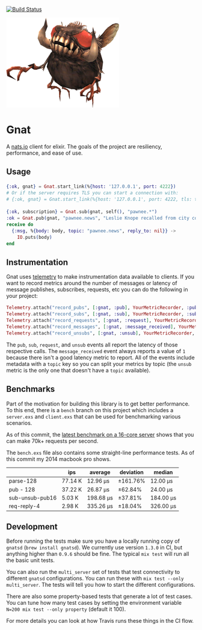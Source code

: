 [![Build Status](https://travis-ci.org/mmmries/gnat.svg?branch=master)](https://travis-ci.org/mmmries/gnat)

![gnat](gnat.png)

# Gnat

A [nats.io](https://nats.io/) client for elixir.
The goals of the project are resiliency, performance, and ease of use.

## Usage

```elixir
{:ok, gnat} = Gnat.start_link(%{host: '127.0.0.1', port: 4222})
# Or if the server requires TLS you can start a connection with:
# {:ok, gnat} = Gnat.start_link(%{host: '127.0.0.1', port: 4222, tls: true})

{:ok, subscription} = Gnat.sub(gnat, self(), "pawnee.*")
:ok = Gnat.pub(gnat, "pawnee.news", "Leslie Knope recalled from city council (Jammed)")
receive do
  {:msg, %{body: body, topic: "pawnee.news", reply_to: nil}} ->
    IO.puts(body)
end
```

## Instrumentation

Gnat uses [telemetry](https://hex.pm/packages/telemetry) to make instrumentation data available to clients.
If you want to record metrics around the number of messages or latency of message publishes, subscribes, requests, etc you can do the following in your project:

```elixir
Telemetry.attach("record_pubs", [:gnat, :pub], YourMetricRecorder, :publish, nil)
Telemetry.attach("record_subs", [:gnat, :sub], YourMetricRecorder, :subscribe, nil)
Telemetry.attach("record_requests", [:gnat, :request], YourMetricRecord, :request, nil)
Telemetry.attach("record_messages", [:gnat, :message_received], YourMetricRecorder, :message_received, nil)
Telemetry.attach("record_unsubs", [:gnat, :unsub], YourMetricRecorder, :unsub, nil)
```

The `pub`, `sub`, `request`, and `unsub` events all report the latency of those respective calls.
The `message_received` event always reports a value of `1` because there isn't a good latency metric to report.
All of the events include metadata with a `topic` key so you can split your metrics by topic (the `unsub` metric is the only one that doesn't have a `topic` available).

## Benchmarks

Part of the motivation for building this library is to get better performance.
To this end, there is a `bench` branch on this project which includes a `server.exs` and `client.exs` that can be used for benchmarking various scenarios.

As of this commit, the [latest benchmark on a 16-core server](https://gist.github.com/mmmries/08fe44fdd47a6f8838936f41170f270a) shows that you can make 70k+ requests per second.

The `bench.exs` file also contains some straight-line performance tests.
As of this commit my 2014 macbook pro shows.

|   | ips | average | deviation | median |
| - | --- | ------- | --------- | ------ |
| parse-128 | 77.14 K | 12.96 μs | ±161.76% | 12.00 μs |
| pub - 128 | 37.22 K | 26.87 μs | ±62.84% | 24.00 μs |
| sub-unsub-pub16 | 5.03 K | 198.68 μs | ±37.81% | 184.00 μs |
| req-reply-4 | 2.98 K | 335.26 μs | ±18.04% | 326.00 μs |

## Development

Before running the tests make sure you have a locally running copy of `gnatsd` (`brew install gnatsd`).
We currently use version `1.3.0` in CI, but anything higher than `0.9.6` should be fine.
The typical `mix test` will run all the basic unit tests.

You can also run the `multi_server` set of tests that test connectivity to different
`gnatsd` configurations. You can run these with `mix test --only multi_server`.
The tests will tell you how to start the different configurations.

There are also some property-based tests that generate a lot of test cases.
You can tune how many test cases by setting the environment variable `N=200 mix test --only property` (default it 100).

For more details you can look at how Travis runs these things in the CI flow.
